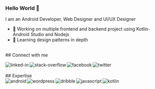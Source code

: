 ### Hello World 👋
I am an Android Developer, Web Designer and UI/UX Designer 
- 🔭 Working on multiple frontend and backend project using Kotlin-Android Studio and Nodejs
- 🌱 Learning design patterns in depth
<br>
## Connect with me
<br>

[<img align="left" alt="linked-in" src="https://img.shields.io/badge/linkedin-%230077B5.svg?&style=for-the-badge&logo=linkedin&logoColor=white" />](https://www.linkedin.com/in/alexia-fauzia-26b4b2172/)
[<img align="left" alt="stack-overflow" src="https://img.shields.io/badge/stack%20overflow-FE7A16?logo=stack-overflow&logoColor=white&style=for-the-badge" />](https://stackoverflow.com/users/15426019/alexia-fauzia)
[<img align="left" alt="facebook" src="https://img.shields.io/badge/facebook-%231877F2.svg?&style=for-the-badge&logo=facebook&logoColor=white" />](https://www.facebook.com/profile.php?id=100070242506817)
[<img align="left" alt="twitter" src="https://img.shields.io/badge/twitter-%231DA1F2.svg?&style=for-the-badge&logo=twitter&logoColor=white" />](https://twitter.com/fauzia_alexia)

<br>
<br>
## Expertise
<br> 

<img align="left" alt="android" src="https://img.shields.io/badge/Android_Studio-3DDC84?style=for-the-badge&logo=android-studio&logoColor=white" />
<img align="left" alt="wordpress" src="https://img.shields.io/badge/Wordpress-21759B?style=for-the-badge&logo=wordpress&logoColor=white" />
<img align="left" alt="dribble" src="https://img.shields.io/badge/Dribbble-EA4C89?style=for-the-badge&logo=dribbble&logoColor=white" />
<img align="left" alt="javascript" src="https://img.shields.io/badge/JavaScript-323330?style=for-the-badge&logo=javascript&logoColor=F7DF1E" />
<img align="left" alt="kotlin" src="https://img.shields.io/badge/Kotlin-0095D5?&style=for-the-badge&logo=kotlin&logoColor=white" />

<br>
<br>
